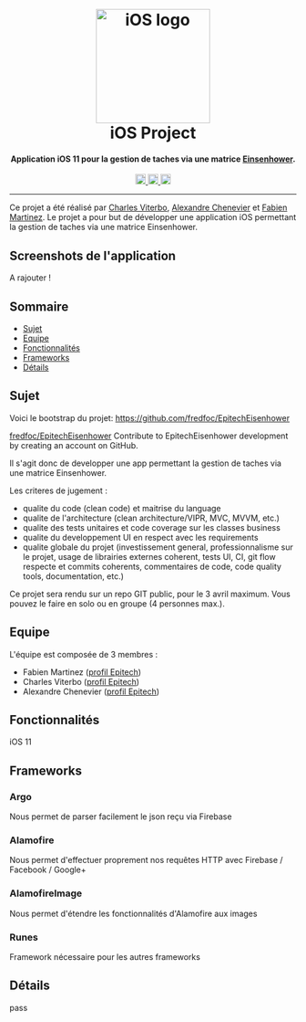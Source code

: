 <h1 align="center">
  <br>
  <a href="#"><img src="https://upload.wikimedia.org/wikipedia/commons/thumb/c/ca/IOS_logo.svg/1024px-IOS_logo.svg.png" alt="iOS logo" width="200"></a>
  <br>
  iOS Project
  <br>
</h1>

<h4 align="center">Application <strong>iOS 11</strong> pour la gestion de taches via une matrice <a href="http://www.eisenhower.me/eisenhower-matrix/">Einsenhower</a>.</h4>

<p align="center">
  <a href="https://ios-epitech.firebaseio.com/">
    <img src="https://img.shields.io/badge/backend-firebase-blue.svg" alt="Backend firebase" height="18">
  <a href="#">
    <img src="https://img.shields.io/badge/release-0.1-brightgreen.svg" alt="Release version" height="18">
  </a>
  <a href="#">
    <img src="https://img.shields.io/badge/iOS-11-ff69b4.svg" alt="iOS version 11" height="18">
  </a>
</p>

---

Ce projet a été réalisé par [Charles Viterbo](https://intra.epitech.eu/user/charles.viterbo@epitech.eu/), [Alexandre Chenevier](https://intra.epitech.eu/user/alexandre2.chenevier@epitech.eu) et [Fabien Martinez](https://intra.epitech.eu/user/fabien.martinez@epitech.eu/).
Le projet a pour but de développer une application iOS permettant la gestion de taches via une matrice Einsenhower.

## Screenshots de l'application

A rajouter !

## Sommaire

- [Sujet](#sujet)
- [Equipe](#equipe)
- [Fonctionnalités](#fonctionnalités)
- [Frameworks](#frameworks)
- [Détails](#details)

## Sujet

Voici le bootstrap du projet:
https://github.com/fredfoc/EpitechEisenhower

[fredfoc/EpitechEisenhower](https://github.com/fredfoc/EpitechEisenhower)
Contribute to EpitechEisenhower development by creating an account on GitHub.

Il s'agit donc de developper une app permettant la gestion de taches via une matrice Einsenhower.

Les criteres de jugement :

- qualite du code (clean code) et maitrise du language
- qualite de l'architecture (clean architecture/VIPR, MVC, MVVM, etc.)
- qualite des tests unitaires et code coverage sur les classes business
- qualite du developpement UI en respect avec les requirements
- qualite globale du projet (investissement general, professionnalisme sur le projet, usage de librairies externes coherent, tests UI, CI, git flow respecte et commits coherents, commentaires de code, code quality tools, documentation, etc.)

Ce projet sera rendu sur un repo GIT public, pour le 3 avril maximum.
Vous pouvez le faire en solo ou en groupe (4 personnes max.).

## Equipe

L'équipe est composée de 3 membres :

- Fabien Martinez ([profil Epitech](https://intra.epitech.eu/user/fabien.martinez@epitech.eu/))
- Charles Viterbo ([profil Epitech](https://intra.epitech.eu/user/charles.viterbo@epitech.eu/))
- Alexandre Chenevier ([profil Epitech](https://intra.epitech.eu/user/alexandre2.chenevier@epitech.eu/))

## Fonctionnalités

iOS 11

## Frameworks

### Argo

Nous permet de parser facilement le json reçu via Firebase

### Alamofire

Nous permet d'effectuer proprement nos requêtes HTTP avec Firebase / Facebook / Google+

### AlamofireImage

Nous permet d'étendre les fonctionnalités d'Alamofire aux images

### Runes

Framework nécessaire pour les autres frameworks

## Détails

pass